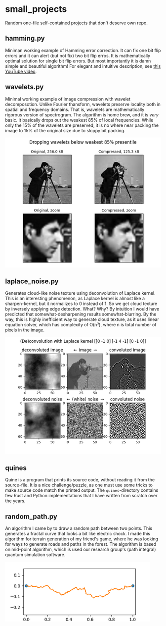 # small_projects
Random one-file self-contained projects that don't deserve own repo.

## hamming.py
Miniman working example of Hamming error correction. It can fix one bit flip errors and it can alert (but not fix) two bit flip erros. It is mathematically optimal solution for single bit flip errors. But most importantly it is damn simple and beautiful algorithm! For elegant and intuitive description, see [this YouTube video](https://www.youtube.com/watch?v=b3NxrZOu_CE).

## wavelets.py
Minimal working example of image compression with wavelet decomposotion. Unlike Fourier thansform, wavelets preserve locality both in spatial and frequency domains. That is, wavelets are mathematically rigorous version of spectrogram. The algorithm is home brew, and it is _very_ basic. It basically drops out the weakest 85% of local frequencies. While only the 15% of the wavelets are preserved, it is no where near packing the image to 15% of the original size due to sloppy bit packing.

![wavelets](wavelets.png)

## laplace_noise.py
Generates cloud-like noise texture using deconvolution of Laplace kernel. This is an interesting phenomenon, as Laplace kernel is almost like a sharpen-kernel, but it normalizes to 0 instead of 1. So we get cloud texture by inversely applying edge detection. What? Why? By intuition I would have predicted that somewhat-desharpening results somewhat-blurring. By the way, this is highly inefficient way to generate cloud texture, as it uses linear equation solver, which has complexity of O(n³), where n is total number of pixels in the image.

![laplace_noise](laplace_noise.png)

## quines
Quine is a program that prints its source code, without reading it from the source-file. It is a nice challenge/puzzle, as one must use some tricks to make source code match the printed output. The `quines`-directory contains few Rust and Python implementations that I have written from scratch over the years.

## random_path.py
An algorithm I came by to draw a random path between two points. This generates a fractal curve that looks a bit like electric shock. I made this algorithm for terrain generation of my friend's game, where he was looking for ways to generate roads and paths in the forest. The algorithm is based on mid-point algorithm, which is used our research group's (path integral) quantum simulation software.

![random_path](random_path.png)

